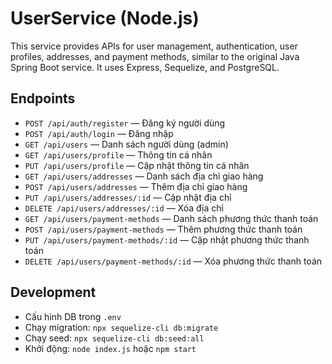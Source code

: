 # UserService (Node.js)

This service provides APIs for user management, authentication, user profiles, addresses, and payment methods, similar to the original Java Spring Boot service. It uses Express, Sequelize, and PostgreSQL.

## Endpoints
- `POST /api/auth/register` — Đăng ký người dùng 
- `POST /api/auth/login` — Đăng nhập 
- `GET /api/users` — Danh sách người dùng (admin)
- `GET /api/users/profile` — Thông tin cá nhân
- `PUT /api/users/profile` — Cập nhật thông tin cá nhân
- `GET /api/users/addresses` — Danh sách địa chỉ giao hàng
- `POST /api/users/addresses` — Thêm địa chỉ giao hàng
- `PUT /api/users/addresses/:id` — Cập nhật địa chỉ
- `DELETE /api/users/addresses/:id` — Xóa địa chỉ
- `GET /api/users/payment-methods` — Danh sách phương thức thanh toán
- `POST /api/users/payment-methods` — Thêm phương thức thanh toán
- `PUT /api/users/payment-methods/:id` — Cập nhật phương thức thanh toán
- `DELETE /api/users/payment-methods/:id` — Xóa phương thức thanh toán

## Development
- Cấu hình DB trong `.env`
- Chạy migration: `npx sequelize-cli db:migrate`
- Chạy seed: `npx sequelize-cli db:seed:all`
- Khởi động: `node index.js` hoặc `npm start`